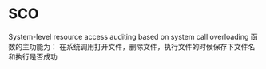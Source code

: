 # SCO
System-level resource access auditing based on system call overloading
函数的主功能为： 在系统调用打开文件，删除文件，执行文件的时候保存下文件名和执行是否成功
